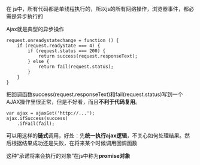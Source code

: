 在 js中，所有代码都是单线程执行的，所以js的所有网络操作，浏览器事件，都必需是异步执行的

Ajax就是典型的异步操作
```
request.onreadystatechange = function () {
    if (request.readyState === 4) {
        if (request.status === 200) {
            return success(request.responseText);
        } else {
            return fail(request.status);
        }
    }
}
```
把回调函数success(request.responseText)和fail(request.status)写到一个AJAX操作里很正常，但是不好看，而且**不利于代码复用**。
```
var ajax = ajaxGet('http://...');
ajax.ifSuccess(success)
    .ifFail(fail);
```
可以用这样的**链式**调用，好处：先**统一执行ajax逻辑**，不关心如何处理结果。然后根据结果成功还是失败，在将来某个时候调用回调函数

这种“承诺将来会执行的对象”在js中称为**promise对象**

